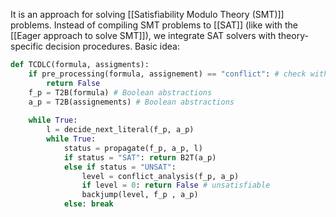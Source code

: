 It is an approach for solving [[Satisfiability Modulo Theory (SMT)]] problems. Instead of compiling SMT problems to [[SAT]] (like with the [[Eager approach to solve SMT]]), we integrate SAT solvers with theory-specific decision procedures.
Basic idea:
```python
def TCDLC(formula, assigments):
	if pre_processing(formula, assignement) == "conflict": # check with some domain knowledge non-SAT dependant
		return False
	f_p = T2B(formula) # Boolean abstractions
	a_p = T2B(assignements) # Boolean abstractions
	
	while True:
		l = decide_next_literal(f_p, a_p)
		while True:
			status = propagate(f_p, a_p, l)
			if status = "SAT": return B2T(a_p)
			else if status = "UNSAT":
				level = conflict_analysis(f_p, a_p)
				if level = 0: return False # unsatisfiable
				backjump(level, f_p , a_p)
			else: break
```